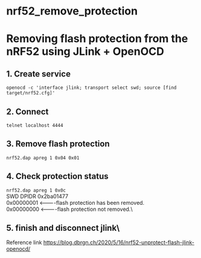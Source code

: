 # nrf52_remove_protection
# Removing flash protection from the nRF52 using JLink + OpenOCD
## 1. Create service 
```openocd -c 'interface jlink; transport select swd; source [find target/nrf52.cfg]'``` 
## 2. Connect 
```telnet localhost 4444```
## 3. Remove flash protection 
```nrf52.dap apreg 1 0x04 0x01```
## 4. Check protection status
```nrf52.dap apreg 1 0x0c```\
SWD DPIDR 0x2ba01477\
0x00000001 <----flash protection has been removed.\
0x00000000 <----flash protection not removed.\
## 5. finish and disconnect jlink\
Reference link 
https://blog.dbrgn.ch/2020/5/16/nrf52-unprotect-flash-jlink-openocd/
